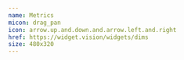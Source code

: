 ```yaml
---
name: Metrics
micon: drag_pan
icon: arrow.up.and.down.and.arrow.left.and.right
href: https://widget.vision/widgets/dims
size: 480x320
---
```


